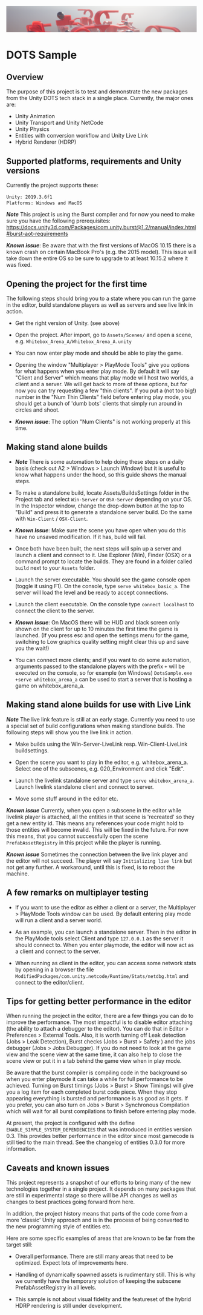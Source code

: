 ![](Documentation/Images/Banner.png)

# DOTS Sample


## Overview

The purpose of this project is to test and demonstrate the new packages from
the Unity DOTS tech stack in a single place. Currently, the major ones are:

  * Unity Animation
  * Unity Transport and Unity NetCode
  * Unity Physics
  * Entities with conversion workflow and Unity Live Link
  * Hybrid Renderer (HDRP)

## Supported platforms, requirements and Unity versions

Currently the project supports these:
```
Unity: 2019.3.6f1
Platforms: Windows and MacOS
```

***Note*** This project is using the Burst compiler and for now you need to make
sure you have the following prerequisites: https://docs.unity3d.com/Packages/com.unity.burst@1.2/manual/index.html#burst-aot-requirements

***Known issue***: Be aware that with the first versions of MacOS 10.15 there is a known crash on certain
MacBook Pro's (e.g. the 2015 model). This issue will take down the entire OS so be sure
to upgrade to at least 10.15.2 where it was fixed.

## Opening the project for the first time

The following steps should bring you to a state where you can run the
game in the editor, build standalone players as well as servers and see
live link in action.

* Get the right version of Unity. (see above)

* Open the project. After import, go to `Assets/Scenes/`
  and open a scene, e.g. `Whitebox_Arena_A/Whitebox_Arena_A.unity`

* You can now enter play mode and should be able to play the game.

* Opening
  the window "Multiplayer > PlayMode Tools" give you options for what happens
  when you enter play mode. By default it will say "Client and Server" which
  means that play mode will host two worlds, a client and a server.
  We will get back to more of these options, but for now you can try requesting a few
  "thin clients". If you put a (not too big!) number in the "Num Thin Clients" field
  before entering play mode, you should get a bunch of 'dumb bots' clients
  that simply run around in circles and shoot.

* ***Known issue***: The option "Num Clients" is not working properly at this time.


## Making stand alone builds

* ***Note*** There is some automation to help doing these steps on a daily
  basis (check out A2 > Windows > Launch Window) but it is useful to know what
  happens under the hood, so this guide shows the manual steps.

* To make a standalone build, locate Assets/BuildsSettings folder in the Project
  tab and select `Win-Server` or `OSX-Server` depending on your OS. In the
  Inspector window, change the drop-down button at the top to "Build" and press
  it to generate a standalone server build. Do the same with `Win-Client` / 
  `OSX-Client`.

* ***Known Issue***: Make sure the scene you have open when you do this have no unsaved
  modification. If it has, build will fail.
   
* Once both have been built, the next steps will spin up a server and launch
  a client and connect to it. Use Explorer (Win), Finder (OSX) or a command prompt
  to locate the builds. They are found in a folder called `build` next to your
  `Assets` folder.
  
* Launch the server executable. You should see the game console open (toggle
  it using F1). On the console, type `serve whitebox_basic_a`. The server 
  will load the level and be ready to accept connections.

* Launch the client executable. On the console type `connect localhost` to
  connect the client to the server.

* ***Known Issue***: On MacOS there will be HUD and black screen only shown on the client
  for up to 10 minutes the first time the game is launched. (If you press esc and open the
  settings menu for the game, switching to Low graphics quality setting might clear this up
  and save you the wait!)
    
* You can connect more clients; and if you want to do some automation,
  arguments passed to the standalone players with the prefix `+` will be
  executed on the console, so for example (on Windows) `DotsSample.exe +serve whitebox_arena_a`
  can be used to start a server that is hosting a game on whitebox_arena_a.


## Making stand alone builds for use with Live Link

***Note*** The live link feature is still at an early stage. Currently you need to use a
special set of build configurations when making standlone builds. The following steps will
show you the live link in action.

* Make builds using the Win-Server-LiveLink resp. Win-Client-LiveLink buildsettings.

* Open the scene you want to play in the editor, e.g. whitebox_arena_a. Select one of the
  subscenes, e.g. 020_Environment and click "Edit".

* Launch the livelink standalone server and type `serve whitebox_arena_a`. Launch livelink
  standalone client and connect to server.

* Move some stuff around in the editor etc.

***Known issue*** Currently, when you open a subscene in the editor while livelink player is
attached, all the entities in that scene is 'recreated' so they get a new entity id. This means
any references your code might hold to those entities will become invalid. This will be fixed
in the future. For now this means, that you cannot successfully open the scene
`PrefabAssetRegistry` in this project while the player is running.

***Known issue*** Sometimes the connection between the live link player and the editor will not succeed. The player will say `Initializing live link` but not get
any further. A workaround, until this is fixed, is to reboot the machine.


## A few remarks on multiplayer testing

* If you want to use the editor as either a client or a server, the Multiplayer > PlayMode Tools
  window can be used. By default entering play mode will run a client and a server world.

* As an example, you can launch a standalone server. Then in the editor in the PlayMode tools
  select Client and type `127.0.0.1` as the server it should connect to. When you enter
  playmode, the editor will now act as a client and connect to the server.

* When running as client in the editor, you can access some network stats by opening in a
  browser the file `ModifiedPackages/com.unity.netcode/Runtime/Stats/netdbg.html` and connect
  to the editor/client.

## Tips for getting better performance in the editor  

When running the project in the editor, there are a few things you can do to improve
the performance. The most impactful is to disable editor attaching (the ability to attach a
debugger to the editor). You can do that in Editor > Preferences > External Tools.
Also, it is worth turning off Leak detection (Jobs > Leak Detection), Burst checks
(Jobs > Burst > Safety ) and the jobs
debugger (Jobs > Jobs Debugger). If you do not need to look at the game view and the scene
view at the same time, it can also help to close the scene view or put it in a tab behind
the game view when in play mode.

Be aware that the burst compiler is compiling code in the background so when you enter
playmode it can take a while for full performance to be achieved. Turning on Burst timings
(Jobs > Burst > Show Timings) will give you a log item for each completed burst code piece.
When they stop appearing everything is bursted and performance is as good as it gets.
If you prefer, you can also turn on Jobs > Burst > Synchronous Compilation which will wait for
all burst compilations to finish before entering play mode.

At present, the project is configured with the define `ENABLE_SIMPLE_SYSTEM_DEPENDENCIES` that was introduced in entities version 0.3. This provides better performance in the editor since most gamecode is still tied to
the main thread. See the changelog of entities 0.3.0 for more information.

## Caveats and known issues

  This project represents a snapshot of our efforts to bring many of the new
  technologies together in a single project. It depends on many packages that are
  still in experimental stage so there will be API changes as well as changes
  to best practices going forward from here.

  In addition, the project history means that parts of the code come from a more
  'classic' Unity approach and is in the process of being converted to the new
  programming style of entities etc.

  Here are some specific examples of areas that are known to be far from the
  target still:

* Overall performance. There are still many areas that need to be optimized.
  Expect lots of improvements here.

* Handling of dynamically spawned assets is rudimentary still. This is why we
  currently have the temporary solution of keeping the subscene PrefabAssetRegistry
  in all levels.

* This sample is not about visual fidelity and the featureset of the hybrid HDRP
  rendering is still under development.

